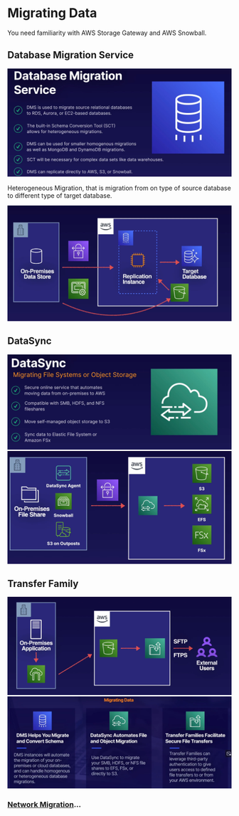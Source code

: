 # Migrating Data

You need familiarity with AWS Storage Gateway and AWS Snowball.

## Database Migration Service

![Database Migration](../../assets/aws-migration-database.png)

Heterogeneous Migration, that is migration from on type of source database to different type of target database.

![Database Migration](../../assets/aws-migration-database-architecture.png)

## DataSync

![Database Migration](../../assets/aws-migration-database-sync.png)
![Database Migration](../../assets/aws-migration-database-sync-arch.png)

## Transfer Family

![Database Migration](../../assets/aws-migration-database-transfer.png)
![Database Migration](../../assets/aws-migration-database-migration-data.png)

### [Network Migration](../network-migrations/README.md)...
